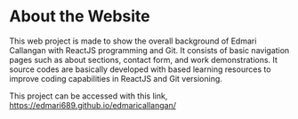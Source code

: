 # About the Website

This web project is made to show the overall background of Edmari Callangan with ReactJS programming and Git.
It consists of basic navigation pages such as about sections, contact form, and work demonstrations.
It source codes are basically developed with based learning resources to improve coding capabilities in ReactJS and Git versioning.

This project can be accessed with this link, https://edmari689.github.io/edmaricallangan/
